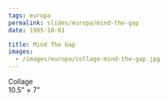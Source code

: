 ```yaml
---
tags: europa
permalink: slides/europa/mind-the-gap
date: 1995-10-01

title: Mind The Gap
images:
  - /images/europa/collage-mind-the-gap.jpg
---
```

Collage  
10.5" × 7"